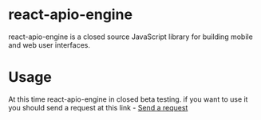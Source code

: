 # react-apio-engine

react-apio-engine is a closed source JavaScript library for building mobile and web user interfaces.

# Usage

At this time react-apio-engine in closed beta testing. if you want to use it you should send a request at this link - 
[Send a request](https://forms.gle/oPNcmzVEYg7KkR5FA)
